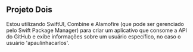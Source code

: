 ## Projeto Dois

Estou utilizando SwiftUI, Combine e Alamofire (que pode ser gerenciado pelo Swift Package Manager)
para criar um aplicativo que consome a API do GitHub e exibe informações sobre um usuário específico, no caso o usuário 'apaulinhacarlos'. 
